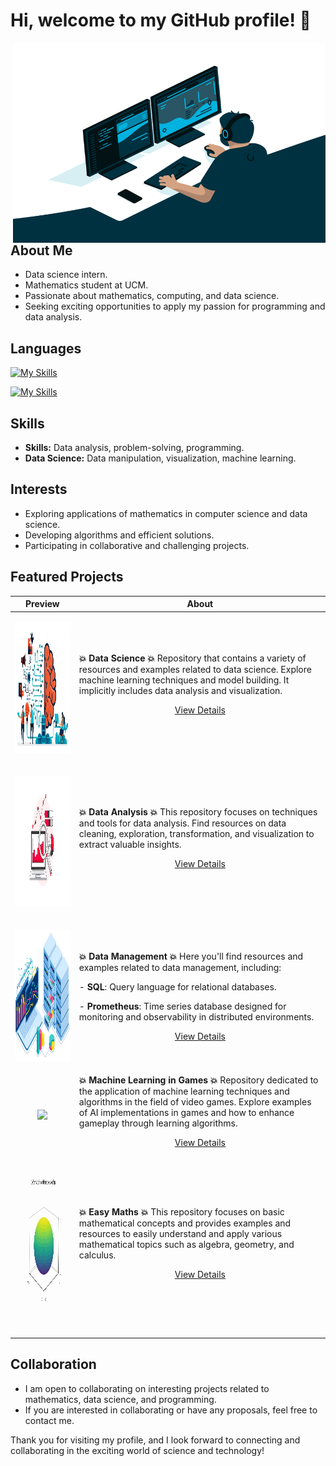 # Hi, welcome to my GitHub profile! 👋

  <img align="right" alt="GIF" src="images/code.gif?raw=true" width="500" height="320" />

## About Me

- Data science intern.
- Mathematics student at UCM.
- Passionate about mathematics, computing, and data science.
- Seeking exciting opportunities to apply my passion for programming and data analysis.

## Languages

[![My Skills](https://skills.thijs.gg/icons?i=py,cpp,c,matlab,haskell)](https://github.com/JavierAM01)

[![My Skills](https://skills.thijs.gg/icons?i=git,grafana,prometheus)](https://github.com/JavierAM01)




## Skills
- **Skills:** Data analysis, problem-solving, programming.
- **Data Science:** Data manipulation, visualization, machine learning.

## Interests
- Exploring applications of mathematics in computer science and data science.
- Developing algorithms and efficient solutions.
- Participating in collaborative and challenging projects.

## Featured Projects


| Preview | About |
|---------|-------|
| <p align="center">[<img src="https://github.com/JavierAM01/JavierAM01/blob/main/images/datascience.jpg" height="210" width="250" />](https://github.com/JavierAM01/Data-Science)</p> | **:boom: Data Science :boom:** Repository that contains a variety of resources and examples related to data science. Explore machine learning techniques and model building. It implicitly includes data analysis and visualization. <p align="center"><a href="https://github.com/JavierAM01/Data-Science">View Details</a></p> |
| <p align="center">[<img src="https://github.com/JavierAM01/JavierAM01/blob/main/images/dataanalysis.jpg" height="210" width="250" />](https://github.com/JavierAM01/Data-Analysis)</p> | **:boom: Data Analysis :boom:** This repository focuses on techniques and tools for data analysis. Find resources on data cleaning, exploration, transformation, and visualization to extract valuable insights. <p align="center"><a href="https://github.com/JavierAM01/Data-Analysis">View Details</a></p> |
| <p align="center">[<img src="https://github.com/JavierAM01/JavierAM01/blob/main/images/datos.png" height="210" width="250" />](https://github.com/JavierAM01/Data-Management)</p> | <p>**:boom: Data Management :boom:** Here you'll find resources and examples related to data management, including:</p> <p> - **SQL**: Query language for relational databases.</p> <p> - **Prometheus**: Time series database designed for monitoring and observability in distributed environments.</p>  <p align="center"><a href="https://github.com/JavierAM01/Data-Management">View Details</a></p> |
| <p align="center">[<img src="https://github.com/JavierAM01/Machine-Learning-in-Games/blob/main/images/ai/flappybird.gif" height="250" widht="140" />](https://github.com/JavierAM01/Machine-Learning-in-Games)</p> | **:boom: Machine Learning in Games :boom:** Repository dedicated to the application of machine learning techniques and algorithms in the field of video games. Explore examples of AI implementations in games and how to enhance gameplay through learning algorithms. <p align="center"><a href="https://github.com/JavierAM01/Machine-Learning-in-Games">View Details</a></p> |
| <p align="center">[<img src="https://github.com/JavierAM01/Deformacion-Continua-de-la-Esfera/blob/main/images/difeomorfismo_6.gif" height="250" width="250"/>](https://github.com/JavierAM01/Easy-Math)</p> | **:boom: Easy Maths :boom:** This repository focuses on basic mathematical concepts and provides examples and resources to easily understand and apply various mathematical topics such as algebra, geometry, and calculus. <p align="center"><a href="https://github.com/JavierAM01/Easy-Math">View Details</a></p> |






## Collaboration
- I am open to collaborating on interesting projects related to mathematics, data science, and programming.
- If you are interested in collaborating or have any proposals, feel free to contact me.

Thank you for visiting my profile, and I look forward to connecting and collaborating in the exciting world of science and technology!
